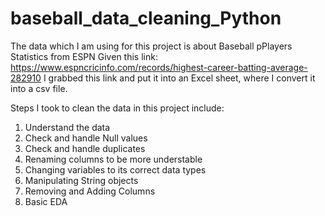 # baseball_data_cleaning_Python
The data which I am using for this project is about Baseball pPlayers Statistics from ESPN
Given this link: https://www.espncricinfo.com/records/highest-career-batting-average-282910
I grabbed this link and put it into an Excel sheet, where I convert it into a csv file. 

Steps I took to clean the data in this project include: 
1. Understand the data
2. Check and handle Null values
3. Check and handle duplicates
4. Renaming columns to be more understable
5. Changing variables to its correct data types
6. Manipulating String objects
7. Removing and Adding Columns
8. Basic EDA

